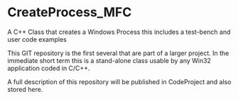 # CreateProcess_MFC
A C++ Class that creates a Windows Process this includes a test-bench and user code examples

This GIT repository is the first several that are part of a larger project.  In the immediate short term this is a stand-alone class
usable by any Win32 application coded in C/C++.

A full description of this repository will be published in CodeProject and also stored here.

